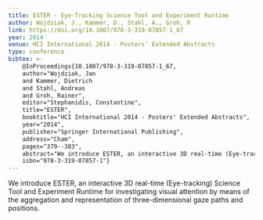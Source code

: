 ```yaml
---
title: ESTER - Eye-Tracking Science Tool and Experiment Runtime
author: Wojdziak, J., Kammer, D., Stahl, A., Groh, R
link: https://doi.org/10.1007/978-3-319-07857-1_67
year: 2014
venue: HCI International 2014 - Posters’ Extended Abstracts
type: conference
bibtex: >-
    @InProceedings{10.1007/978-3-319-07857-1_67,
    author="Wojdziak, Jan
    and Kammer, Dietrich
    and Stahl, Andreas
    and Groh, Rainer",
    editor="Stephanidis, Constantine",
    title="ESTER",
    booktitle="HCI International 2014 - Posters' Extended Abstracts",
    year="2014",
    publisher="Springer International Publishing",
    address="Cham",
    pages="379--383",
    abstract="We introduce ESTER, an interactive 3D real-time (Eye-tracking) Science Tool and Experiment Runtime for investigating visual attention by means of the aggregation and representation of three-dimensional gaze paths and positions.",
    isbn="978-3-319-07857-1"}
---
```

We introduce ESTER, an interactive 3D real-time (Eye-tracking) Science Tool and Experiment Runtime for investigating visual attention by means of the aggregation and representation of three-dimensional gaze paths and positions.